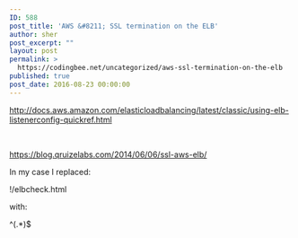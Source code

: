 ```yaml
---
ID: 588
post_title: 'AWS &#8211; SSL termination on the ELB'
author: sher
post_excerpt: ""
layout: post
permalink: >
  https://codingbee.net/uncategorized/aws-ssl-termination-on-the-elb
published: true
post_date: 2016-08-23 00:00:00
---
```

http://docs.aws.amazon.com/elasticloadbalancing/latest/classic/using-elb-listenerconfig-quickref.html

&nbsp;

https://blog.qruizelabs.com/2014/06/06/ssl-aws-elb/

In my case I replaced:

!/elbcheck.html

with:

^(.*)$